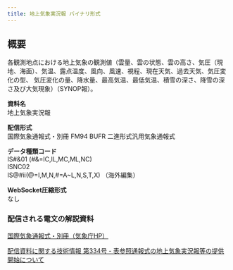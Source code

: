 ```yaml
---
title: 地上気象実況報 バイナリ形式
---
```


## 概要
各観測地点における地上気象の観測値（雲量、雲の状態、雲の高さ、気圧（現地、海面）、気温、露点温度、風向、風速、視程、現在天気、過去天気、気圧変化の型、
気圧変化の量、降水量、最高気温、最低気温、積雪の深さ、降雪の深さ及び大気現象）（SYNOP報）。

**資料名** <br/>
地上気象実況報
 
**配信形式** <br/>
国際気象通報式・別冊 FM94 BUFR 二進形式汎用気象通報式

**データ種類コード** <br/>
IS#&01 (#&=IC,IL,MC,ML,NC) <br/>
ISNC02 <br/>
IS@#ii(@=I,M,N,#=A~L,N,S,T,X) （海外編集）

**WebSocket圧縮形式** <br/>
なし

### 配信される電文の解説資料 
[国際気象通報式・別冊（気象庁HP）](https://www.jma.go.jp/jma/kishou/books/tsuhoshiki/tsuhoshiki.html)


[配信資料に関する技術情報 第334号 - 表参照通報式の地上気象実況報等の提供開始について](https://dmdata.jp/docs/jma/technical/334.pdf)
